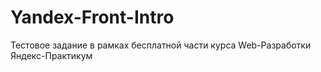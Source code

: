# Yandex-Front-Intro

Тестовое задание в рамках бесплатной части курса  Web-Разработки Яндекс-Практикум
